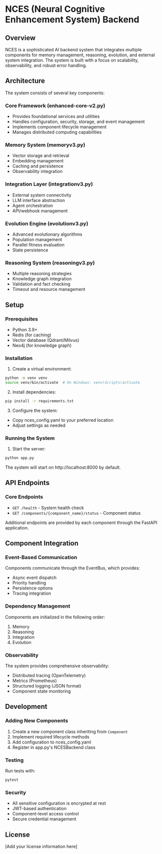 # NCES (Neural Cognitive Enhancement System) Backend

## Overview
NCES is a sophisticated AI backend system that integrates multiple components for memory management, reasoning, evolution, and external system integration. The system is built with a focus on scalability, observability, and robust error handling.

## Architecture
The system consists of several key components:

### Core Framework (enhanced-core-v2.py)
- Provides foundational services and utilities
- Handles configuration, security, storage, and event management
- Implements component lifecycle management
- Manages distributed computing capabilities

### Memory System (memoryv3.py)
- Vector storage and retrieval
- Embedding management
- Caching and persistence
- Observability integration

### Integration Layer (integrationv3.py)
- External system connectivity
- LLM interface abstraction
- Agent orchestration
- API/webhook management

### Evolution Engine (evolutionv3.py)
- Advanced evolutionary algorithms
- Population management
- Parallel fitness evaluation
- State persistence

### Reasoning System (reasoningv3.py)
- Multiple reasoning strategies
- Knowledge graph integration
- Validation and fact checking
- Timeout and resource management

## Setup

### Prerequisites
- Python 3.9+
- Redis (for caching)
- Vector database (Qdrant/Milvus)
- Neo4j (for knowledge graph)

### Installation
1. Create a virtual environment:
```bash
python -m venv venv
source venv/bin/activate  # On Windows: venv\Scripts\activate
```

2. Install dependencies:
```bash
pip install -r requirements.txt
```

3. Configure the system:
- Copy nces_config.yaml to your preferred location
- Adjust settings as needed

### Running the System
1. Start the server:
```bash
python app.py
```

The system will start on http://localhost:8000 by default.

## API Endpoints

### Core Endpoints
- `GET /health` - System health check
- `GET /components/{component_name}/status` - Component status

Additional endpoints are provided by each component through the FastAPI application.

## Component Integration

### Event-Based Communication
Components communicate through the EventBus, which provides:
- Async event dispatch
- Priority handling
- Persistence options
- Tracing integration

### Dependency Management
Components are initialized in the following order:
1. Memory
2. Reasoning
3. Integration
4. Evolution

### Observability
The system provides comprehensive observability:
- Distributed tracing (OpenTelemetry)
- Metrics (Prometheus)
- Structured logging (JSON format)
- Component state monitoring

## Development

### Adding New Components
1. Create a new component class inheriting from `Component`
2. Implement required lifecycle methods
3. Add configuration to nces_config.yaml
4. Register in app.py's NCESBackend class

### Testing
Run tests with:
```bash
pytest
```

### Security
- All sensitive configuration is encrypted at rest
- JWT-based authentication
- Component-level access control
- Secure credential management

## License
[Add your license information here]
